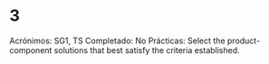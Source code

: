 # 3

Acrónimos: SG1, TS
Completado: No
Prácticas: Select the product-component solutions that best satisfy the criteria established.